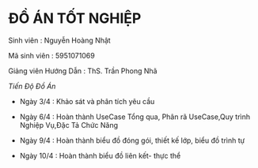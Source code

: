 # ĐỒ ÁN TỐT NGHIỆP 
Sinh viên : Nguyễn Hoàng Nhật

Mã sinh viên : 5951071069

Giảng viên Hướng Dẫn : ThS. Trần Phong Nhã

*Tiến Độ Đồ Án* 
* Ngày 3/4 : Khảo sát và phân tích yêu cầu

* Ngày 6/4 :  Hoàn thành UseCase Tổng qua, Phân rã UseCase,Quy trình Nghiệp Vụ,Đặc Tả Chức Năng

* Ngày 9/4 : Hoàn thành biểu đồ đóng gói, thiết kế lớp, biểu đồ trình tự

* Ngày 10/4 : Hoàn thành biểu đồ liên kết- thực thể
